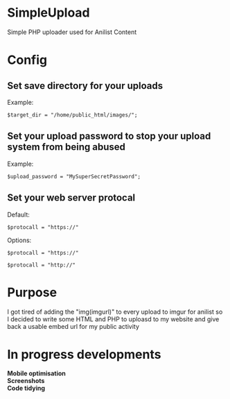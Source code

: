 # SimpleUpload
Simple PHP uploader used for Anilist Content

# Config
## Set save directory for your uploads
Example:
```
$target_dir = "/home/public_html/images/";
```

## Set your upload password to stop your upload system from being abused
Example:
```
$upload_password = "MySuperSecretPassword";
```

## Set your web server protocal
Default:
```
$protocall = "https://"
```
Options:
```
$protocall = "https://"
```
```
$protocall = "http://"
```

# Purpose

I got tired of adding the "img(imgurl)" to every upload to imgur for anilist so I decided to write some HTML and PHP to uploasd to my website and give back a usable embed url for my public activity

# In progress developments

__Mobile optimisation__ <br>
__Screenshots__ <br>
__Code tidying__

